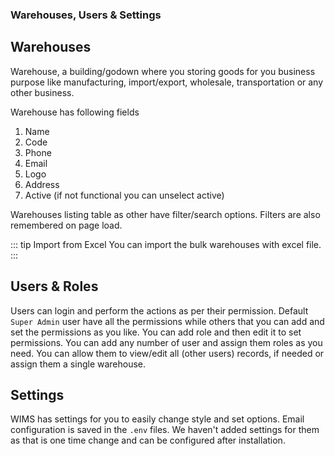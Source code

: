 ### Warehouses, Users & Settings

## Warehouses

Warehouse, a building/godown where you storing goods for you business purpose like manufacturing, import/export, wholesale, transportation or any other business.

Warehouse has following fields

1. Name
2. Code
3. Phone
4. Email
5. Logo
6. Address
7. Active (if not functional you can unselect active)

Warehouses listing table as other have filter/search options. Filters are also remembered on page load.

::: tip Import from Excel
You can import the bulk warehouses with excel file.
:::

## Users & Roles

Users can login and perform the actions as per their permission. Default `Super Admin` user have all the permissions while others that you can add and set the permissions as you like. You can add role and then edit it to set permissions. You can add any number of user and assign them roles as you need. You can allow them to view/edit all (other users) records, if needed or assign them a single warehouse.

## Settings

WIMS has settings for you to easily change style and set options. Email configuration is saved in the `.env` files. We haven't added settings for them as that is one time change and can be configured after installation.
